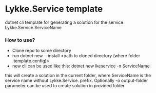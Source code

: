 # Lykke.Service template #

dotnet cli template for generating a solution for the service Lykke.Service.ServiceName

### How to use? ###

* Clone repo to some directory
* run dotnet new --install <path to cloned directory (where folder .template.config)>
* new cli can be used like this: 
dotnet new lkeservice -n ServiceName

this will create a solution in the current folder, where ServiceName is the service name without Lykke.Service. prefix. 
Optionally -o output-folder parameter can be used to create solution in provided folder